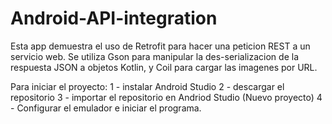 # Android-API-integration

Esta app demuestra el uso de Retrofit para hacer una peticion REST a un servicio web.
Se utiliza Gson para manipular la des-serializacion de la respuesta JSON a objetos Kotlin, y Coil para cargar las imagenes por URL.

Para iniciar el proyecto:
1 - instalar Android Studio
2 - descargar el repositorio
3 - importar el repositorio en Andriod Studio (Nuevo proyecto)
4 - Configurar el emulador e iniciar el programa.
